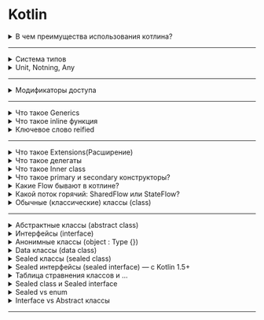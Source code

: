 # Kotlin

<details>
<summary>В чем преимущества использования котлина?</summary>

Null-безопасность

Классы данных (Data Classes)

Sealed Classes

Object

Lateinit var

Coroutines

Inline fun / val

Функции-расширения

Умные приведения типов

В Kotlin необязательно явно указывать тип переменной
</details>

--------------------------------------------------------------------

<details>
<summary>Система типов</summary>
<img alt="Alt text" src="res/type-system.png" style="height:500px"/>
</details>

<details>
<summary>Unit, Notning, Any</summary>

<h3>Unit<h3/>

Это аналог void в Java, но явный объект.
Означает: функция что-то делает, но ничего не возвращает.

```kotlin
fun printHello(): Unit {
    println("Hello")
}
```

👉 Сигнатура : Unit обычно опускается — она подразумевается автоматически.

Особенности:
Unit — это singleton-объект (object Unit).
Функция фактически возвращает экземпляр Unit.
Можно написать:

```kotlin
val result: Unit = printHello()
```

И это будет валидный код.

Под капотом (JVM):
Компилируется как void на JVM, чтобы быть совместимым с Java.

При этом на уровне Kotlin — это настоящий тип.

Где используется:
Функции без возвращаемого значения.

Лямбды без return'а:

```kotlin
listOf(1, 2, 3).forEach { println(it) } // forEach принимает (T) -> Unit
```

<h3>Any<h3/>

Это корневой тип всей иерархии Kotlin.
Любой тип наследует от Any (как Object в Java).

```kotlin
val x: Any = "Hello"
val y: Any = 123
```

Особенности:
В Any есть три базовых метода:

- equals()
- hashCode()
- toString()

Не содержит полей вроде wait(), notify(), которые есть в Java Object.

Под капотом (JVM):
Any транслируется в java.lang.Object.
Но Kotlin явно отсекает ненужные методы для чистоты типизации.

Где используется:
Универсальные обобщения:

```kotlin
fun printAnything(value: Any) {
    println(value)
}
```

Когда нужно работать с любым типом, без уточнения.

<h3>Nothing<h3/>

Это bottom type, cпециальный тип, означающий: эта функция НИКОГДА ничего не вернёт.

Например, если функция всегда кидает исключение или бесконечно работает.
```kotlin
fun fail(message: String): Nothing {
  throw IllegalArgumentException(message)
}
```

Особенности:
Nothing — подтип всех типов в Kotlin.

Место, где нужен String, Int, любой другой тип — можно поставить Nothing, потому что он "встраивается" в любой тип.
```kotlin
val name: String = fail("No name!") // Ок
```

Под капотом (JVM):
Никакого реального объекта Nothing нет.

Компилируется как:
- либо throw 
- либо бесконечный цикл (while (true) {})

Где используется:
Исключения, ошибки, аварийные завершения.

В композитных операциях типа:
```kotlin
val input: String? = ""
val name = input ?: throw IOException() // Ок
```
Если input — null, вместо возврата происходит throw, тип Nothing безопасно "встраивается" в любую переменную.


<h5>Ещё Nothing используется в процессе приведения типов Kotlin<h5/>

📚 Сначала ключевая идея:
- Nothing — это подтип любого типа. 
- Nothing? — это подтип любого nullable-типа (String?, Int?, и т.д.). 
- Это позволяет безопасно компилироваться там, где другой тип не подошёл бы.


<h3>🧠 Как объяснить на собеседовании<h3/>

В Kotlin Unit — это объектный аналог void из Java, но более универсальный, так как функции реально
возвращают экземпляр Unit.
Nothing используется для функций, которые никогда не завершаются корректно — это подтип всех типов,
что делает его удобным для throw-функций и аварийных случаев.
Any — это родитель всех типов, аналог java.lang.Object, но облегчённый: без методов wait/notify,
только equals, hashCode и toString.
Под капотом Kotlin оптимизирует Unit как void, Any как Object, а Nothing не создает никаких реальных
объектов.

</details>

--------------------------------------------------------------------

<details>
<summary>Модификаторы доступа</summary>

В Kotlin модификаторы доступа позволяют управлять видимостью классов, функций и свойств, обеспечивая
инкапсуляцию и контроль доступа.
public — доступен везде и используется по умолчанию.
private — для сокрытия реализации внутри класса или файла.
protected — полезен при наследовании, доступен только в классе и его потомках.
internal — специфичный для Kotlin: ограничивает доступ границами модуля. Это удобно при создании SDK
или архитектурных слоёв, где нужно скрыть реализацию, но не делать её приватной.

Kotlin и Java имеют похожие, но не идентичные модификаторы доступа.
public, private, protected работают похоже, но protected в Kotlin более строгий — не виден вне
иерархии, даже в том же пакете.

Главные отличия:

- В Kotlin есть internal, которого нет в Java — он ограничивает доступ на уровне модуля, а не
  пакета. Java-код увидит internal как public.
- В Java есть package-private (без модификатора), которого нет в Kotlin. При работе с
  интероперабельностью стоит учитывать, что Java-код может получить доступ к
  Kotlin-элементам internal, потому что они транслируются в public на байткоде.

<h3>Почему нет package-private в Kotlin?<h3/>
Kotlin считает пакет — недостаточно надёжной единицей изоляции.
Аргументация JetBrains: Пакет — это просто пространство имён, не модуль, в больших проектах разные
команды могут писать код в одном пакете → легко нарушить границы. Вместо этого — модуль и internal

</details>

--------------------------------------------------------------------

<details>
<summary>Что такое Generics</summary>
Как и в Java, в Kotlin классы могут иметь типовые параметры

```kotlin
class Box<T>(t: T) {
    var value = t
}
```

Для того, чтобы создать объект такого класса, необходимо предоставить тип в качестве аргумента

Обобщённые ограничения

Набор всех возможных типов, которые могут быть переданы в качестве параметра, может быть ограничен с
помощью обобщённых ограничений.

Самый распространённый тип ограничений - верхняя граница, которая соответствует ключевому слову
extends из Java.

```kotlin
fun <T : Comparable<T>> sort(list: List<T>) {
    ...
}
```

Проверки безопасности типов, выполняемые Kotlin для использования общих объявлений, выполняются во
время компиляции. Во время выполнения экземпляры общих типов не содержат никакой информации об их
фактических аргументах типа. Говорят, информация о типе будет удалена. Например, экземпляры Foo<Bar>
и Foo<Baz?> удаляются до Foo<*>.

Поэтому нет общего способа проверить, был ли создан экземпляр общего типа с определенными
аргументами типа во время выполнения, и компилятор запрещает такие is-проверки.
[статья](https://kotlinlang.ru/docs/reference/generics.html)
</details>

<details>
<summary>Что такое inline функция</summary>
Использование функций высшего порядка влечёт за собой снижение производительности: во-первых, любая функция является объектом, а во-вторых, происходит захват контекста замыканием, то есть функции становятся доступны переменные, объявленные вне её тела. А выделения памяти (как для объекта функции, так и для её класса) и виртуальные вызовы занимают системные ресурсы.

Но во многих случаях эти дополнительные затраты можно устранить с помощью инлайнинга (встраивания)
лямбда-выражений.

Если функция помечена ключевым словом inline, то при компиляции код написаный в ней будет встроен в
место ее использования.
</details>

<details>
<summary>Ключевое слово reified</summary>

```kotlin
inline fun <reified T> myGenericFun()
```

Ключевое слово reified может быть использовано только с инлайн функцией.

Когда вы вызываете инлайн функции с ключевым словом reified, компилятор знает, для какого именно
класса она вызывается, что дает нам возможность внутри функции обращаться к генерику, как к классу

например

```kotlin
inline fun <reified T : Any> String.toKotlinObject(): T {
    val mapper = jacksonObjectMapper()
    return mapper.readValue(this, T::class.java)
}
```

без ключевого слова reified обращение к `T::class.java` вызовет ошибку

</details>

--------------------------------------------------------------------

<details>
<summary>Что такое Extensions(Расширение)</summary>
Kotlin позволяет расширять класс путём добавления нового функционала без необходимости наследования от такого класса и использования паттернов, таких как Decorator. Это реализовано с помощью специальных выражений, называемых расширениями.

Например, вы можете написать новые функции для класса из сторонней библиотеки, которую вы не можете
изменить. Такие функции можно вызывать обычным способом, как если бы они были методами исходного
класса. Этот механизм называется функцией расширения. В функции-расширении разрешено напрямую
обращаться к методам и свойствам расширяемого класса (кроме закрытых или защищённых свойств или
методов). Функцию-расширение нельзя переопределить в подклассах (наследниках). Существуют также
свойства расширения, которые позволяют определять новые свойства для существующих классов.

```kotlin
fun MutableList<Int>.swap(index1: Int, index2: Int) {
    val tmp = this[index1] // 'this' даёт ссылку на список
    this[index1] = this[index2]
    this[index2] = tmp
}
```

На самом деле это не настоящий метод у класса. Компилятор генерирует статическую функцию, где this —
это аргумент. Поэтому private, protected члены внутри расширяемого класса — недоступны.

</details>

<details>
<summary>Что такое делегаты</summary>
Делегированные свойства позволяют делегировать получение или присвоение их значения во вне - другому классу. Это позволяет нам добавить некоторую дополнительную логику при операции со свойствами, например, логгирование, какую-то предобработку и т.д.

Формальный синтаксис делегированного свойства:

```kotlin
var имя_свойства: тип_данных by выражение
```

После типа данных свойства идет ключевое слово by, после которого указывается выражение. Выражение
представляет класс, который условно называется делегатом. Делегаты свойств могут не применять
никаких интерфейсов, однако они должны предоставлять функции getValue() и setValue(). А выполнение
методов доступа get() и set(), которые есть у свойства, делегируется функциям getValue() и
setValue() класса делегата.

Стоит отметить, что мы не можем объявлять делегированные свойства в первичном конструкторе
</details>

<details>
<summary>Что такое Inner class</summary>
Класс, отмеченный как внутренний с помощью слова inner, может иметь доступ к членам внешнего класса. Внутренние классы содержат ссылку на объект внешнего класса.

```kotlin
class Outer {
    private val bar: Int = 1

    inner class Inner {
        fun foo() = bar
    }
}

val demo = Outer().Inner().foo()
```

Экземпляры анонимного внутреннего класса создаются с помощью объектов-выражений

```kotlin
window.addMouseListener(object : MouseAdapter() {

    override fun mouseClicked(e: MouseEvent) {
        ...
    }

    override fun mouseEntered(e: MouseEvent) {
        ...
    }
})
```

</details>

<details>
<summary>Что такое primary и secondary конструкторы?</summary>

Первичный конструктор является частью заголовка класса и определяется сразу после имени класса:

```kotlin
class Person constructor(_name: String) {

}
```

Класс также может определять вторичные конструкторы. Они применяются в основном, чтобы определить
дополнительные параметры, через которые можно передавать данные для инициализации объекта.

Вторичные конструкторы определяются в теле класса. Если для класса определен первичный конструктор,
то вторичный конструктор должен вызывать первичный с помощью ключевого слова this:

```kotlin 
class Person(_name: String) {
    val name: String = _name
    var age: Int = 0

    constructor(_name: String, _age: Int) : this(_name) {
        age = _age
    }
}
```

Здесь в классе Person определен первичный конструктор, который принимает значение для установки
свойства name.

И также добавлен вторичный конструктор. Он принимает два параметра: _name и _age. С помощью
ключевого слова this вызывается первичный конструктор, поэтому через этот вызов необходимо передать
значения для параметров первичного конструктора. В частности, в первичный конструктор передается
значение параметра _name. В самом вторичном конструкторе устанавливается значение свойства age.

```kotlin
constructor(_name: String, _age: Int) : this(_name) {
    age = _age
}
```

Таким образом, при вызове вторичного конструктора вначале вызывается первичный конструктор,
срабатывает блок инициализатора, который устанавливает свойство name. Затем выполняются собственно
действия вторичного конструктора, который устанавливает свойство age.
</details>

<details>
<summary>Какие Flow бывают в котлине?</summary>
StateFlow, MutableStateFlow, ShareFlow, MutableShareFlow

StateFlow имеет две разновидности: StateFlow и MutableStateFlow. MutableStateFlow является
наследником StateFlow и позволяет изменять хранящиеся в нем значение

Состояние представлено значением. Любое изменение значения будет отражено во всех коллекторах потока
путем выдачи значения с изменениями состояния.

```kotlin 
public interface StateFlow<out T> : SharedFlow<T> {
    public val value: T
}

public interface MutableStateFlow<out T> : StateFlow<T>, MutableSharedFlow<T> {
    public override var value: T
    public fun compareAndSet(expect: T, update: T): Boolean
}
```

SharedFlow - этот API-интерфейс подходит для обработки ряда выдаваемых значений, например для
вычисления скользящего среднего из потока данных.

```kotlin 
public interface SharedFlow<out T> : Flow<T> {
    public val replayCache: List<T>
}
```

Общий поток — это просто поток, где есть кэш повтора, который можно использовать в качестве
атомарного моментального снимка. Каждый новый подписчик сначала получает значения из кэша повтора, а
затем получает новые выданные значения. Вместе с SharedFlow мы также предоставляется
MutableSharedFlow.

```kotlin
interface MutableSharedFlow<T> : SharedFlow<T>, FlowCollector<T> {
    suspend fun emit(value: T)
    fun tryEmit(value: T): Boolean
    val subscriptionCount: StateFlow<Int>
    fun resetReplayCache()
}
```

С помощью MutableSharedFlow можно выдавать значения из приостанавливающего и неприостанавливающего
контекста. Как можно заключить из имени, кэш повтора MutableSharedFlow можно сбрасывать. Кроме того,
он предоставляет количество своих коллекторов как поток.
</details>

<details>
<summary>Какой поток горячий: SharedFlow или StateFlow?</summary>
Вопрос с подковыркой. Они оба - горячие

Холодные потоки генерируют события только при наличии подписчиков, горячие потоки могут генерировать
новые события, даже если на них не реагируют никакие подписчики.

[Доки](https://developer.android.com/kotlin/flow/stateflow-and-sharedflow)
</details>

<details>
<summary>Обычные (классические) классы (class)</summary>
Возможности:
- Можно создавать экземпляры.
- Поддерживают наследование (если не final).
- Могут содержать поля, методы, конструкторы, init блоки, companion object, вложенные и внутренние классы.

```kotlin
open class Animal(val name: String) {
    fun speak() = println("$name makes a sound")
}
```

Ограничения:

- Без open класс не может быть унаследован.
- Без open методы не переопределяются.

```kotlin
class Dog(name: String) : Animal(name) {
    fun bark() = println("$name says woof")
}
```

</details>

--------------------------------------------------------------------

<details>
<summary>Абстрактные классы (abstract class)</summary>
Возможности:
- Могут содержать как реализованные, так и абстрактные члены (без реализации).
- Нельзя создать экземпляр напрямую.
- Используются как базовые классы.

```kotlin
abstract class Shape {
    abstract fun area(): Double
}

class Circle(val radius: Double) : Shape() {
    override fun area() = Math.PI * radius * radius
}
```

Ограничения:

- Не создаются напрямую.
- Должен быть реализован весь абстрактный функционал в подклассах.

</details>

<details>
<summary>Интерфейсы (interface)</summary>
Возможности:
- Могут содержать абстрактные методы и методы с реализацией.
- Поддерживают множественное наследование.
- Могут содержать свойства (с геттерами/сеттерами).

```kotlin
interface Clickable {
    fun click()
    fun showOff() = println("I'm clickable!")
}

class Button : Clickable {
    override fun click() = println("Button clicked")
}
```

Ограничения:

- Не имеют состояния (полей), кроме val/var с кастомными геттерами.
- Нельзя хранить поля.

</details>

<details>
<summary>Анонимные классы (object : Type {})</summary>
Возможности:
- Создание класса на месте, без явного имени.
- Удобно для одноразовой логики, например, колбэков.

```kotlin
val listener = object : Clickable {
    override fun click() = println("Anonymous click")
}
```

Ограничения:

- Нельзя создать более одного экземпляра.
- Нельзя использовать вне своей области.

</details>

<details>
<summary>Data классы (data class)</summary>
Возможности:
- Автоматически генерируются: equals(), hashCode(), toString(), copy(), componentN().
- Удобны для хранения данных (DTO, модели).

```kotlin
data class User(val name: String, val age: Int)

val u1 = User("Alice", 30)
val u2 = u1.copy(age = 31)
```

Ограничения:

- Все параметры конструктора должны быть val или var.
- Не поддерживают abstract, open, sealed, inner.

</details>

<details>
<summary>Sealed классы (sealed class)</summary>
Возможности:
- Ограниченный контроль над наследованием (все подклассы — в одном файле).
- Используются с when без else.

```kotlin
sealed class Result
data class Success(val data: String) : Result()
data class Error(val message: String) : Result()

fun handle(result: Result) = when (result) {
    is Success -> println("Success: ${result.data}")
    is Error -> println("Error: ${result.message}")
}
```

Ограничения:

- Подклассы должны быть в том же файле.
- Нельзя создать экземпляр базового sealed class.

</details>

<details>
<summary>Sealed интерфейсы (sealed interface) — с Kotlin 1.5+</summary>
Возможности:
- Как sealed class, но могут быть реализованы классами и интерфейсами.
- Используются в тех же кейсах, что и sealed class, но более гибкие.

```kotlin
sealed interface UiState
data class Loading(val message: String) : UiState
object Idle : UiState
```

</details>

<details>
<summary>Таблица стравнения классов и ...</summary>

| Тип                  | Наследование       | Экземпляры | Основное применение                |
|----------------------|--------------------|------------|------------------------------------|
| `class`              | Да (если `open`)   | Да         | Общая логика                       |
| `abstract class`     | Да                 | Нет        | Базовые классы                     |
| `interface`          | Множественное      | Нет        | Контракты                          |
| `object :` (аноним.) | Нет                | Да (1 раз) | Анонимные объекты                  |
| `data class`         | Да                 | Да         | DTO, модели данных                 |
| `sealed class`       | Да (в одном файле) | Нет (база) | ADT, контроль состояний            |
| `sealed interface`   | Да (в одном файле) | Нет (база) | Гибкий ADT, реализация интерфейсов |

</details>

<details>
<summary>Sealed class и Sealed interface</summary>

sealed class и sealed interface — это оба способа создать ограниченную иерархию типов, когда мы
чётко знаем все допустимые подклассы на момент компиляции.

1. Базовый тип: класс vs интерфейс

- sealed class — это класс, и значит, он может содержать общую реализацию, состояние (val/var),
  методы.
- sealed interface — интерфейс, не может содержать состояния, только сигнатуры и реализацию по
  умолчанию.

```kotlin
sealed class UiEvent {
    data class Click(val x: Int, val y: Int) : UiEvent()
    object Idle : UiEvent()

    fun log() = println("Logging UiEvent") // allowed
}

sealed interface UiState {
    object Loading : UiState
    object Success : UiState
    // fun log() {} // нельзя (нельзя содержать state)
}
```

2. Наследование

- Класс может наследовать только один sealed class.
- Интерфейс можно комбинировать с другими интерфейсами (множественное наследование).
  Это делает sealed interface более гибким в сложной иерархии.

```kotlin
interface Loggable
sealed interface Event : Loggable
```

4. Конструкторы и init

- sealed class может иметь конструктор и init блок.
- sealed interface — нет

5. Модификаторы совместимости

- sealed interface появился в Kotlin 1.5.
- В JVM-байткоде sealed class → abstract, sealed; sealed interface → компилируется в Java sealed
  interface (Java SE 17+), если включена поддержка.

| Особенность                   | `sealed class`                                  | `sealed interface`                                         |
|-------------------------------|-------------------------------------------------|------------------------------------------------------------|
| Наследование                  | Только от одного класса                         | Множественное (можно реализовать несколько)                |
| Конструктор                   | Может иметь конструктор                         | Не имеет конструктора                                      |
| Состояния (подтипы)           | Только классы                                   | Классы **и интерфейсы**                                    |
| Расположение подтипов         | В одном и том же `.kt` файле                    | В одном и том же `.kt` файле                               |
| Вложенность                   | Можно определять подклассы внутри               | Можно определять вложенные интерфейсы и классы             |
| Иерархия                      | Более строгая, ограниченная одним наследованием | Более гибкая, возможна сложная иерархия                    |
| Использование в `when`        | Полный контроль `when` без `else`               | Также поддерживает `when` без `else`                       |
| Возможность состояния-объекта | Да (`object`, `data class`)                     | Да                                                         |
| Где чаще применяется          | Модель состояний, sealed API                    | Модель состояний с множественным наследованием, plugin API |

</details>

<details>
<summary>Sealed vs enum</summary>

| Характеристика         | `enum`                        | `sealed class` / `sealed interface`          |
|------------------------|-------------------------------|----------------------------------------------|
| Кол-во вариантов       | Фиксированное                 | Фиксированное (в пределах одного файла)      |
| Наследование           | Нет                           | Да                                           |
| Поля и логика          | Ограниченные (на уровне enum) | Полноценные классы со своими полями/методами |
| Аргументы конструктора | Да, но один на все варианты   | Свои у каждого подкласса                     |
| Использование в `when` | Полный `exhaustiveness`       | Да, без `else`, если все обработаны          |
| Serialization          | Проста с `enum`               | Требует `sealed` + адаптер                   |
| Расширяемость          | Плохая (всё жёстко задано)    | Гибкая, но в пределах одного файла           |

<h3>enum</h3>
Использование:

- Для фиксированных значений без сложной логики.
- Когда значения не имеют иерархии.
- Отлично подходит для UI-состояний, ролей, простых статусов.

```kotlin
enum class UserRole {
    ADMIN,
    USER,
    GUEST
}
```

Можно добавить свойства и методы:

```kotlin
enum class State(val isActive: Boolean) {
    START(true),
    STOP(false);

    fun toggle(): State = if (this == START) STOP else START
}
```

Ограничения:

- Все варианты — экземпляры одного класса.
- Один конструктор на все значения.
- Не может быть разной логики в каждом значении (хак — использовать abstract fun, но это костыль).

<h3>sealed</h3>
Использование:

- Когда нужно представлять иерархию состояний.
- Когда каждый тип должен быть отдельным классом с разными полями и поведением.
- Например, работа с результатами API, стейт-машины, error handling.

```kotlin
sealed class Result {
    data class Success(val data: String) : Result()
    data class Error(val message: String) : Result()
    object Loading : Result()
}
```

Пример с when:

```kotlin
fun handle(result: Result) = when (result) {
    is Result.Success -> println(result.data)
    is Result.Error -> println("Error: ${result.message}")
    is Result.Loading -> println("Loading...")
}
```

Преимущества:

- Каждый подтип может иметь свои свойства и методы.
- Расширяемость (но в пределах одного файла).
- Легко использовать с when без else.

<h3>Итог сравнения</h3>
В enum я бы представил роли пользователя (ADMIN, USER, GUEST), потому что у них одинаковая
структура.
А если бы я моделировал результат API-запроса (успех, ошибка, загрузка), то выбрал бы sealed, потому
что каждому случаю нужно своё поведение и данные.

</details>

<details>
<summary>Interface vs Abstract классы</summary>

Интерфейсы — это контракты без состояния. Они идеальны, когда нужно описать поведение, которое может
быть реализовано разными классами (например, Serializable, Clickable).

Абстрактные классы — это частично реализованные классы с полями, конструкторами и общей логикой. Я
использую их, когда нужен базовый шаблон с разделяемым состоянием и поведением, например, в
UI-компонентах или бизнес-логике.

Главное отличие заключается в том, что интерфейс определяет только что должен делать класс, а
абстрактный класс может частично реализовывать как это делается.

- Оба используются для абстракции, определения общих API.
- Основное различие — в возможностях, ограничениях и применении.

| Характеристика                    | `interface`                                      | `abstract class`                          |
|-----------------------------------|--------------------------------------------------|-------------------------------------------|
| Наследование                      | Множественное                                    | Только одно                               |
| Конструктор                       | ❌ Нет                                            | ✅ Есть                                    |
| Поля (`val`/`var`)                | ✅ Только с кастомными геттерами/сеттерами        | ✅ Полноценные свойства                    |
| Методы с реализацией              | ✅ Да (с `default` реализацией)                   | ✅ Да                                      |
| Абстрактные методы                | ✅ Да                                             | ✅ Да                                      |
| Инициализация (`init`)            | ❌ Нет                                            | ✅ Да                                      |
| Переопределение `equals/hashCode` | ❌ Нет                                            | ✅ Да                                      |
| Использование                     | Контракты, API-интерфейсы, плагинные архитектуры | Общая логика и состояние в базовом классе |

Интерфейс (interface) в Kotlin может содержать абстрактные методы, свойства, а также методы с
реализацией (начиная с Java 8 и полностью в Kotlin это разрешено). Он не может хранить состояние (
переменные как поля), только свойства с геттерами/сеттерами. Интерфейсы позволяют множественное
наследование, что делает их удобными для описания аспектов поведения — например, Clickable,
Serializable, Loggable. Это хорошо подходит, когда классы могут наследовать поведение из разных
источников.

Абстрактный класс (abstract class) может содержать как абстрактные, так и конкретные методы, а также
состояние (поля, init блоки, конструкторы). Он используется, когда нужно задать общую логику и
данные для всех наследников. В отличие от интерфейсов, класс может наследовать только один
абстрактный класс, поэтому он применяется, когда у нас есть чёткая иерархия с сильной связью между
базовым и дочерними типами. Кроме того, абстрактный класс может быть полезен, когда нужно иметь
защищённые (protected) члены, чего нет в интерфейсах.

На практике я бы выбрал интерфейс, если мне нужно описать поведение, которое может быть добавлено к
любому классу, независимо от его иерархии. А абстрактный класс — если мне нужно предоставить базовую
реализацию, общее состояние и поведение для группы родственных классов.

Таким образом, выбор между интерфейсом и абстрактным классом зависит от контекста: интерфейс — для
описания контрактов поведения, абстрактный класс — для наследования с частичной реализацией и
состоянием.

</details>

--------------------------------------------------------------------